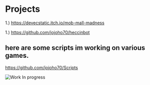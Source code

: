 # Projects

1.) https://devecstatic.itch.io/mob-mall-madness





1.) https://github.com/jojoho70/heccinbot

## here are some scripts im working on various games.
https://github.com/jojoho70/Scripts



![Work In progress](https://github.com/jojoho70/JosephHodes/blob/master/Images/workinprogres.gif)

